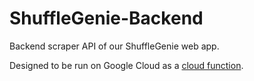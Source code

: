 # ShuffleGenie-Backend
Backend scraper API of our ShuffleGenie web app.

Designed to be run on Google Cloud as a [cloud function](https://console.cloud.google.com/functions).

